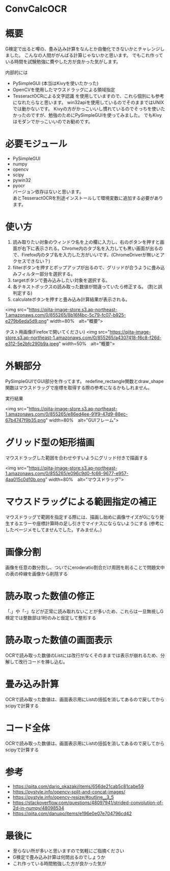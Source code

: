 # ConvCalcOCR


# 概要
G検定で出ると噂の、畳み込み計算をなんとか自働化できないかとチャレンジしました。
こんなの人間ががんばる計算じゃないかと思います。
でもこれ作っている時間を試験勉強に費やした方が良かった気がします。

内部的には
- PySimpleGUI (本当はKivyを使いたかった)
- OpenCVを使用したマウスドラッグによる領域指定
- TesseractOCRによる文字認識
を使用していますので、これら個別にも参考になれたらなと思います。
win32apiを使用しているのでそのままではUNIXでは動かないです。
Kivyの方がかっこいいし慣れているのでそっちを使いたかったのですが、勉強のためにPySimpleGUIを使ってみました。
でもKivyはモダンでかっこいいのでお勧めです。


# 必要モジュール
- PySimpleGUI
- numpy
- opencv
- scipy
- pywin32
- pyocr  
バージョン依存はないと思います。  
あとTesseractOCRを別途インストールして環境変数に追加する必要があります。

# 使い方
1. 読み取りたい対象のウィンドウ名を上の欄に入力し、右のボタンを押すと画面が右下に表示される。Chrome内のタブ名を入力しても黒い画面が出るので、Firefox内のタブ名を入力した方がいいです。(ChromeDriverが無いとアクセスできない？)
2. filterボタンを押すとポップアップが出るので、グリッドが合うように畳み込みフィルター部分を選択する。
3. targetボタンで畳み込みしたい対象を選択する。
4. 各テキストボックスの読み取った数値が間違っていたら修正する。 (割と誤判定する)
5. calculateボタンを押すと畳み込み計算結果が表示される。

<img src="https://qiita-image-store.s3.ap-northeast-1.amazonaws.com/0/855265/8b16f4bc-5c79-fc07-b925-e279b6eda5d9.png" width=80%　alt="概要">

テスト用画像(Firefoxで開いてください)
<img src="https://qiita-image-store.s3.ap-northeast-1.amazonaws.com/0/855265/a4307418-f6c8-f26d-e312-5e2bfc290b9a.jpeg" width=50%　alt="概要">

# 外観部分
PySimpleGUIでGUI部分を作ってます。
redefine_rectangle関数とdraw_shape関数はマウスドラッグで座標を取得する際の参考になるかもしれません。

実行結果

<img src="https://qiita-image-store.s3.ap-northeast-1.amazonaws.com/0/855265/e86ed4ee-91f9-47d9-88ec-67b4747f9b35.png" width=80%　alt="GUIフレーム">

# グリッド型の矩形描画
マウスドラッグした範囲を合わせやすいようにグリッド付きで描画する

<img src="https://qiita-image-store.s3.ap-northeast-1.amazonaws.com/0/855265/e096c9d0-fc66-9677-e957-4aa015c0d10b.png" width=80%　alt="マウスドラッグ">

# マウスドラッグによる範囲指定の補正

マウスドラッグで範囲を指定する際には、描画し始めに画像サイズが0になり発生するエラーや座標計算時の足し引きでマイナスにならないようにする (参考にしたページメモしてませんでした。すみません。)

# 画像分割
画像を任意の数分割し、ついでにeroderatio割合だけ周囲を削ることで問題文中の表の枠線を画像から削除する


# 読み取った数値の修正
「.」や「-」などが正常に読み取れないことが多いため、これらは一旦無視しG検定では整数部は1桁のみと仮定して整形する


# 読み取った数値の画面表示
OCRで読み取った数値のListには改行がなくそのままでは表示が崩れるため、分解して改行コードを挿し込む。


# 畳み込み計算
OCRで読み取った数値は、画面表示用にListの括弧を消してあるので戻してからscipyで計算する



# コード全体
OCRで読み取った数値は、画面表示用にListの括弧を消してあるので戻してからscipyで計算する


# 参考
- https://qiita.com/dario_okazaki/items/656de21cab5c81cabe59
- https://pystyle.info/opencv-split-and-concat-images/
- https://pystyle.info/opencv-resize/#outline__3_5
- https://stackoverflow.com/questions/48097941/strided-convolution-of-2d-in-numpy/48098534
- https://qiita.com/danupo/items/e196e0e07e704796cd42


# 最後に
- 至らない所が多いと思いますので気軽にご指摘ください
- G検定で畳み込み計算は何問出るのでしょうか
- これ作っている時間勉強した方が良かった気が
